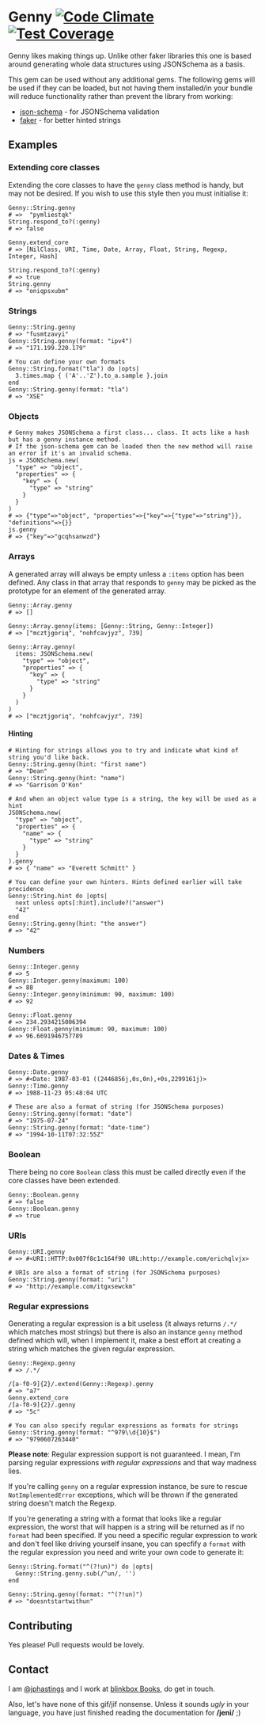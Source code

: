 # Genny [![Code Climate](https://codeclimate.com/github/blinkboxbooks/genny/badges/gpa.svg)](https://codeclimate.com/github/blinkboxbooks/genny) [![Test Coverage](https://codeclimate.com/github/blinkboxbooks/genny/badges/coverage.svg)](https://codeclimate.com/github/blinkboxbooks/genny)

Genny likes making things up. Unlike other faker libraries this one is based around generating whole data structures using JSONSchema as a basis.

This gem can be used without any additional gems. The following gems will be used if they can be loaded, but not having them installed/in your bundle will reduce functionality rather than prevent the library from working:

- [json-schema](https://rubygems.org/gems/json-schema) - for JSONSchema validation
- [faker](https://rubygems.org/gems/faker) - for better hinted strings

## Examples

### Extending core classes

Extending the core classes to have the `genny` class method is handy, but may not be desired. If you wish to use this style then you must initialise it:

```
Genny::String.genny
# =>  "pymliestqk" 
String.respond_to?(:genny)
# => false

Genny.extend_core
# => [NilClass, URI, Time, Date, Array, Float, String, Regexp, Integer, Hash]

String.respond_to?(:genny)
# => true
String.genny
# => "oniqpsxubm"
```

### Strings

```
Genny::String.genny
# => "fusmtzavyi"
Genny::String.genny(format: "ipv4")
# => "171.199.220.179"

# You can define your own formats
Genny::String.format("tla") do |opts|
  3.times.map { ('A'..'Z').to_a.sample }.join
end
Genny::String.genny(format: "tla")
# => "XSE"
```

### Objects

```
# Genny makes JSONSchema a first class... class. It acts like a hash but has a genny instance method.
# If the json-schema gem can be loaded then the new method will raise an error if it's an invalid schema.
js = JSONSchema.new(
  "type" => "object",
  "properties" => {
    "key" => {
      "type" => "string"
    }
  }
)
# => {"type"=>"object", "properties"=>{"key"=>{"type"=>"string"}}, "definitions"=>{}}
js.genny
# => {"key"=>"gcqhsanwzd"}
```

### Arrays

A generated array will always be empty unless a `:items` option has been defined. Any class in that array that responds to `genny` may be picked as the prototype for an element of the generated array.

```
Genny::Array.genny
# => []

Genny::Array.genny(items: [Genny::String, Genny::Integer])
# => ["mcztjgoriq", "nohfcavjyz", 739]

Genny::Array.genny(
  items: JSONSchema.new(
    "type" => "object",
    "properties" => {
      "key" => {
        "type" => "string"
      }
    }
  )
)
# => ["mcztjgoriq", "nohfcavjyz", 739]
```

#### Hinting

```
# Hinting for strings allows you to try and indicate what kind of string you'd like back.
Genny::String.genny(hint: "first name")
# => "Dean"
Genny::String.genny(hint: "name")
# => "Garrison O'Kon"

# And when an object value type is a string, the key will be used as a hint
JSONSchema.new(
  "type" => "object",
  "properties" => {
    "name" => {
      "type" => "string"
    }
  }
).genny
# => { "name" => "Everett Schmitt" }

# You can define your own hinters. Hints defined earlier will take precidence
Genny::String.hint do |opts|
  next unless opts[:hint].include?("answer")
  "42"
end
Genny::String.genny(hint: "the answer")
# => "42"
```

### Numbers

```
Genny::Integer.genny
# => 5
Genny::Integer.genny(maximum: 100)
# => 88
Genny::Integer.genny(minimum: 90, maximum: 100)
# => 92

Genny::Float.genny
# => 234.2934215006394
Genny::Float.genny(minimum: 90, maximum: 100)
# => 96.6691946757789 
```

### Dates & Times

```
Genny::Date.genny
# => #<Date: 1987-03-01 ((2446856j,0s,0n),+0s,2299161j)> 
Genny::Time.genny
# => 1988-11-23 05:48:04 UTC 

# These are also a format of string (for JSONSchema purposes)
Genny::String.genny(format: "date")
# => "1975-07-24"
Genny::String.genny(format: "date-time")
# => "1994-10-11T07:32:55Z"
```

### Boolean

There being no core `Boolean` class this must be called directly even if the core classes have been extended.

```
Genny::Boolean.genny
# => false
Genny::Boolean.genny
# => true
```

### URIs

```
Genny::URI.genny
# => #<URI::HTTP:0x007f8c1c164f90 URL:http://example.com/erichqlvjx>

# URIs are also a format of string (for JSONSchema purposes)
Genny::String.genny(format: "uri")
# => "http://example.com/itgxsewckm"
```

### Regular expressions

Generating a regular expression is a bit useless (it always returns `/.*/` which matches most strings) but there is also an instance `genny` method defined which will, when I implement it, make a best effort at creating a string which matches the given regular expression.

```
Genny::Regexp.genny
# => /.*/

/[a-f0-9]{2}/.extend(Genny::Regexp).genny
# => "a7"
Genny.extend_core
/[a-f0-9]{2}/.genny
# => "5c"

# You can also specify regular expressions as formats for strings
Genny::String.genny(format: "^979\\d{10}$")
# => "9790607263440"
```

**Please note**: Regular expression support is not guaranteed. I mean, I'm parsing regular expressions *with regular expressions* and that way madness lies.

If you're calling `genny` on a regular expression instance, be sure to rescue `NotImplementedError` exceptions, which will be thrown if the generated string doesn't match the Regexp.

If you're generating a string with a format that looks like a regular expression, the worst that will happen is a string will be returned as if no `format` had been specified. If you need a specific regular expression to work and don't feel like driving yourself insane, you can specfify a `format` with the regular expression you need and write your own code to generate it:

```
Genny::String.format("^(?!un)") do |opts|
  Genny::String.genny.sub(/^un/, '')
end

Genny::String.genny(format: "^(?!un)")
# => "doesntstartwithun"
```

## Contributing

Yes please! Pull requests would be lovely.

## Contact

I am [@jphastings](https://twitter.com/jphastings) and I work at [blinkbox Books](https://github.com/blinkboxbooks), do get in touch.

Also, let's have none of this gif/jif nonsense. Unless it sounds *ugly* in your language, you have just finished reading the documentation for **/jeni/** ;)
